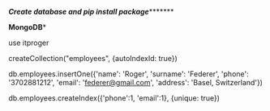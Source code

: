 ***Create database and pip install package**********


********MongoDB*********


use itproger

createCollection("employees", {autoIndexId: true})

db.employees.insertOne({'name': 'Roger', 'surname': 'Federer', 'phone': '3702881212', 'email': 'federer@gmail.com', 'address': 'Basel, Switzerland'})

db.employees.createIndex({'phone':1, 'email':1}, {unique: true})


<img src="" alt=""/>

<img src="" alt=""/>

<img src="" alt=""/>

<img src="" alt=""/>

<img src="" alt=""/>

<img src="" alt=""/>
